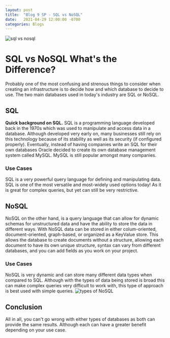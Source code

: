 ```yaml
---
layout: post
title:  "Blog 9 SP - SQL vs NoSQL"
date:   2021-04-29 12:00:00 -0700
categories: Blogs
---
```

![sql vs nosql](/cit480-blog/assets/blog-9-sp-vs.png)
# SQL vs NoSQL What's the Difference?
Probably one of the most confusing and strenous things to consider when creating an infrastructure is to decide how and which database to decide to use. The two main databases used in today's industry are SQL or NoSQL.

## SQL
**Quick background on SQL.**
SQL is a programming language developed back in the 1970s which was used to manipulate and access data in a database. Although developed very early on, many businesses still rely on this technology because of its stability as well as its security (if configured properly). Eventually, instead of having companies write an SQL for their own databases Oracle decided to create its own database management system called MySQL. MySQL is still popular amongst many companies.

### Use Cases
SQL is a very powerful query language for defining and manipulating data. SQL is one of the most versatile and most-widely used options today! As it is great for complex queries, but yet can still be very restrictive.

## NoSQL
NoSQL on the other hand, is a query language that can allow for dynamic schemas for unstructured data and have the ability to store the data in different ways. With NoSQL data can be stored in either colum-oriented, document-oriented, graph-based, or organized as a KeyValue store. This allows the database to create documents without a structure, allowing each document to have its own unique structure, syntax can vary from different databases, and you can add fields as you work on your project.

### Use Cases
NoSQL is very dynamic and can store many different data types when compared to SQL. Although with the types of data being stored is broad this can make complex queries very difficult to work with, this type of approach is best used with simple queries.
![types of NoSQL](/cit480-blog/assets/blog-9-sp-type.png)

## Conclusion
All in all, you can't go wrong with either types of databases as both can provide the same results. Although each can have a greater benefit depending on your use case.